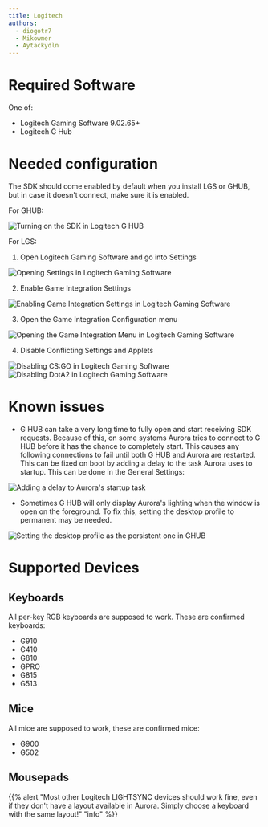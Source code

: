 ```yaml
---
title: Logitech
authors:
  - diogotr7
  - Mikowmer
  - Aytackydln
---
```


# Required Software

One of:

* Logitech Gaming Software 9.02.65+
* Logitech G Hub

# Needed configuration

The SDK should come enabled by default when you install LGS or GHUB, but in case it doesn't connect, make sure it is enabled.

For GHUB:

![Turning on the SDK in Logitech G HUB](/img/docs/ghub-enable-sdk.png)

For LGS:

1. Open Logitech Gaming Software and go into Settings

![Opening Settings in Logitech Gaming Software](/img/docs/lgs-enable-sdk-1.png)

2. Enable Game Integration Settings

![Enabling Game Integration Settings in Logitech Gaming Software](/img/docs/lgs-enable-sdk-2.png)

3. Open the Game Integration Configuration menu

![Opening the Game Integration Menu in Logitech Gaming Software](/img/docs/lgs-enable-sdk-3.png)

4. Disable Conflicting Settings and Applets

![Disabling CS:GO in Logitech Gaming Software](/img/docs/lgs-enable-sdk-4.png)
![Disabling DotA2 in Logitech Gaming Software](/img/docs/lgs-enable-sdk-5.png)

# Known issues

* G HUB can take a very long time to fully open and start receiving SDK requests. Because of this, on some systems Aurora tries to connect to G HUB before it has the chance to completely start. This causes any following connections to fail until both G HUB and Aurora are restarted. This can be fixed on boot by adding a delay to the task Aurora uses to startup. This can be done in the General Settings:

![Adding a delay to Aurora's startup task](/img/docs/aurora-startup-delay.png)

* Sometimes G HUB will only display Aurora's lighting when the window is open on the foreground. To fix this, setting the desktop profile to permanent may be needed.

![Setting the desktop profile as the persistent one in GHUB](/img/docs/ghub-persistent.png)

# Supported Devices

## Keyboards

All per-key RGB keyboards are supposed to work. These are confirmed keyboards:
* G910
* G410
* G810
* GPRO
* G815
* G513

## Mice

All mice are supposed to work, these are confirmed mice:
* G900
* G502

## Mousepads

{{% alert "Most other Logitech LIGHTSYNC devices should work fine, even if they don't have a layout available in Aurora. Simply choose a keyboard with the same layout!" "info" %}}
